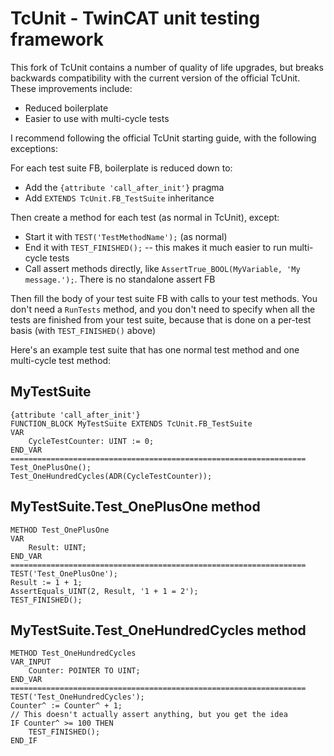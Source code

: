 # TcUnit - TwinCAT unit testing framework

This fork of TcUnit contains a number of quality of life upgrades, but breaks backwards compatibility with the current version of the official TcUnit. These improvements include:

- Reduced boilerplate
- Easier to use with multi-cycle tests

I recommend following the official TcUnit starting guide, with the following exceptions:

For each test suite FB, boilerplate is reduced down to:

- Add the `{attribute 'call_after_init'}` pragma
- Add `EXTENDS TcUnit.FB_TestSuite` inheritance

Then create a method for each test (as normal in TcUnit), except:

- Start it with `TEST('TestMethodName');` (as normal)
- End it with `TEST_FINISHED();` -- this makes it much easier to run multi-cycle tests
- Call assert methods directly, like `AssertTrue_BOOL(MyVariable, 'My message.');`. There is no standalone assert FB

Then fill the body of your test suite FB with calls to your test methods. You don't need a `RunTests` method, and you don't need to specify when all the tests are finished from your test suite, because that is done on a per-test basis (with `TEST_FINISHED()` above)

Here's an example test suite that has one normal test method and one multi-cycle test method:

MyTestSuite
------------------
```
{attribute 'call_after_init'}
FUNCTION_BLOCK MyTestSuite EXTENDS TcUnit.FB_TestSuite
VAR
    CycleTestCounter: UINT := 0;
END_VAR
==================================================================
Test_OnePlusOne();
Test_OneHundredCycles(ADR(CycleTestCounter));
```

MyTestSuite.Test_OnePlusOne method
----------------------------------------
```
METHOD Test_OnePlusOne
VAR
    Result: UINT;
END_VAR
==================================================================
TEST('Test_OnePlusOne');
Result := 1 + 1;
AssertEquals_UINT(2, Result, '1 + 1 = 2');
TEST_FINISHED();
```

MyTestSuite.Test_OneHundredCycles method
----------------------------------------
```
METHOD Test_OneHundredCycles
VAR_INPUT
    Counter: POINTER TO UINT;
END_VAR
==================================================================
TEST('Test_OneHundredCycles');
Counter^ := Counter^ + 1;
// This doesn't actually assert anything, but you get the idea
IF Counter^ >= 100 THEN
    TEST_FINISHED();
END_IF
```
